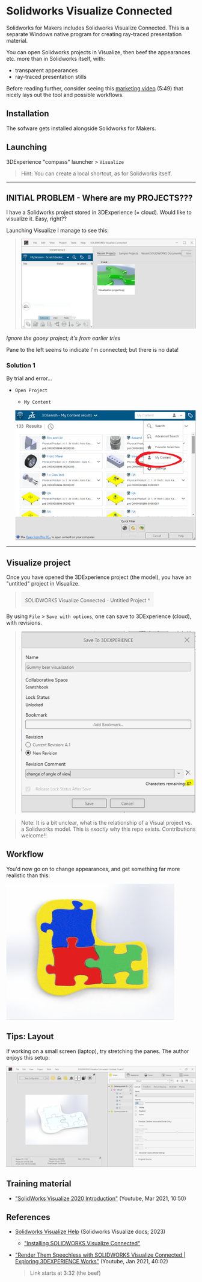 # Solidworks Visualize Connected

Solidworks for Makers includes Solidworks Visualize Connected. This is a separate Windows native program for creating ray-traced presentation material.

You can open Solidworks projects in Visualize, then beef the appearances etc. more than in Solidworks itself, with:

- transparent appearances
- ray-traced presentation stills

<!--
*tbd. Make a full list of things not possible in Solidworks, but possible in SW Visualize.*

tbd. A diagram showing how 3DExperience projects fit to Visualize projects.  Ssomething like:

    3DExperience model  --\>  Visualize project
-->

Before reading further, consider seeing this [marketing video](https://www.solidworks.com/media/3dexperience-solidworks-visualize-connected-biodapt) (5:49) that nicely lays out the tool and possible workflows.

## Installation

The sofware gets installed alongside Solidworks for Makers.

## Launching

3DExperience "compass" launcher > `Visualize`

>Hint: You can create a local shortcut, as for Solidworks itself.

---

## INITIAL PROBLEM - Where are my PROJECTS???

I have a Solidworks project stored in 3DExperience (= cloud). Would like to visualize it. Easy, right??

Launching Visualize I manage to see this:

>![](.images/launch-visualize-2023.png)

*Ignore the gooey project; it's from earlier tries*

Pane to the left seems to indicate I'm connected; but there is no data!

### Solution 1

By trial and error...

- `Open Project`

  - `My Content`

  ![](.images/visualize-my-content.png)

---

## Visualize project

Once you have opened the 3DExperience project (the model), you have an "untitled" project in Visualize.

>![](.images/untitled.png)

By using `File` > `Save with options`, one can save to 3DExperience (cloud), with revisions.

>![](.images/save-with-options.png)

<p />

>Note: It is a bit unclear, what is the relationship of a Visual project vs. a Solidworks model. This is *exactly* why this repo exists. Contributions welcome!!

## Workflow

You'd now go on to change appearances, and get something far more realistic than this:

![](.images/rgb.png)


## Tips: Layout

If working on a small screen (laptop), try stretching the panes. The author enjoys this setup:

![](.images/layout.png)


## Training material

- ["SolidWorks Visualize 2020 Introduction"](https://www.youtube.com/watch?v=OwIIEloXfeg) (Youtube, Mar 2021, 10:50)

## References

- [Solidworks Visualize Help](https://help.solidworks.com/2023/English/Visualize/HelpViewerDS.aspx?version=2023&prod=Visualize) (Solidworks Visualize docs; 2023)

   - ["Installing SOLIDWORKS Visualize Connected"](https://help.solidworks.com/2023/English/Visualize/t_visualize_3DX_install_visualize_connected.htm)

- ["Render Them Speechless with SOLIDWORKS Visualize Connected | Exploring 3DEXPERIENCE Works"](https://youtu.be/24ni9RsRmNM?t=211) (Youtube, Jan 2021, 40:02)

   >Link starts at 3:32 (the beef)
